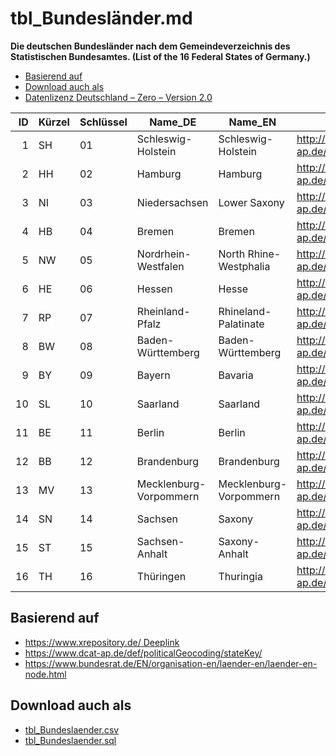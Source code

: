 # tbl_Bundesländer.md

**Die deutschen Bundesländer nach dem Gemeindeverzeichnis des Statistischen Bundesamtes. (List of the 16 Federal States of Germany.)**

- [Basierend auf](#basierend-auf)
- [Download auch als](#download-auch-als)
- [Datenlizenz Deutschland – Zero – Version 2.0](/LICENSE.md)


| ID | Kürzel | Schlüssel |Name_DE | Name_EN | URI  |
--: | -- | -- | ------------- | --------------- | ---------------------------------------------------|
| 1|SH|01|Schleswig-Holstein|Schleswig-Holstein|http://dcat-ap.de/def/politicalGeocoding/stateKey/01
| 2|HH|02|Hamburg|Hamburg|http://dcat-ap.de/def/politicalGeocoding/stateKey/02
| 3|NI|03|Niedersachsen|Lower Saxony|http://dcat-ap.de/def/politicalGeocoding/stateKey/03
| 4|HB|04|Bremen|Bremen|http://dcat-ap.de/def/politicalGeocoding/stateKey/04
| 5|NW|05|Nordrhein-Westfalen|North Rhine-Westphalia|http://dcat-ap.de/def/politicalGeocoding/stateKey/05
| 6|HE|06|Hessen|Hesse|http://dcat-ap.de/def/politicalGeocoding/stateKey/06
| 7|RP|07|Rheinland-Pfalz|Rhineland-Palatinate|http://dcat-ap.de/def/politicalGeocoding/stateKey/07
| 8|BW|08|Baden-Württemberg|Baden-Württemberg|http://dcat-ap.de/def/politicalGeocoding/stateKey/08
| 9|BY|09|Bayern|Bavaria|http://dcat-ap.de/def/politicalGeocoding/stateKey/09
| 10|SL|10|Saarland|Saarland|http://dcat-ap.de/def/politicalGeocoding/stateKey/10
| 11|BE|11|Berlin|Berlin|http://dcat-ap.de/def/politicalGeocoding/stateKey/11
| 12|BB|12|Brandenburg|Brandenburg|http://dcat-ap.de/def/politicalGeocoding/stateKey/12
| 13|MV|13|Mecklenburg-Vorpommern|Mecklenburg-Vorpommern|http://dcat-ap.de/def/politicalGeocoding/stateKey/13
| 14|SN|14|Sachsen|Saxony|http://dcat-ap.de/def/politicalGeocoding/stateKey/14
| 15|ST|15|Sachsen-Anhalt|Saxony-Anhalt|http://dcat-ap.de/def/politicalGeocoding/stateKey/15
| 16|TH|16|Thüringen|Thuringia|http://dcat-ap.de/def/politicalGeocoding/stateKey/16

## Basierend auf 
- [https://www.xrepository.de/ Deeplink](https://www.xrepository.de/details:urn:de:bund:destatis:bevoelkerungsstatistik:schluessel:bundesland)
- https://www.dcat-ap.de/def/politicalGeocoding/stateKey/
- https://www.bundesrat.de/EN/organisation-en/laender-en/laender-en-node.html

## Download auch als
- [tbl_Bundeslaender.csv](tbl_Bundeslaender.csv)
- [tbl_Bundeslaender.sql](tbl_Bundeslaender.sql)

